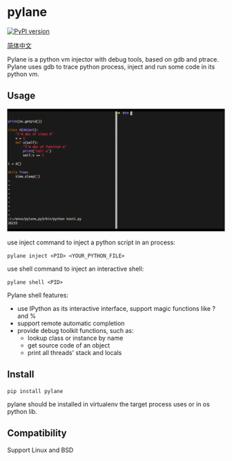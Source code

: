 # pylane

[![PyPI version](https://badge.fury.io/py/pylane.svg)](https://badge.fury.io/py/pylane)

[简体中文](README.zh-cn.md)

Pylane is a python vm injector with debug tools, based on gdb and ptrace.
Pylane uses gdb to trace python process, inject and run some code in its python vm.

## Usage

![pylane_show](misc/pylane_show.gif)

use inject command to inject a python script in an process:

```
pylane inject <PID> <YOUR_PYTHON_FILE>
```

use shell command to inject an interactive shell:

```
pylane shell <PID>
```

Pylane shell features:

* use IPython as its interactive interface, support magic functions like ? and %
* support remote automatic completion
* provide debug toolkit functions, such as:
  * lookup class or instance by name
  * get source code of an object
  * print all threads' stack and locals

## Install

```
pip install pylane
```

pylane should be installed in virtualenv the target process uses or in os python lib.

## Compatibility

Support Linux and BSD
